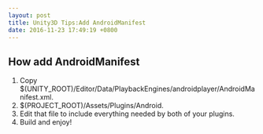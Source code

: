 ```yaml
---
layout: post
title: Unity3D Tips:Add AndroidManifest
date: 2016-11-23 17:49:19 +0800
---
```


## How add AndroidManifest

1. Copy $(UNITY_ROOT)/Editor/Data/PlaybackEngines/androidplayer/AndroidManifest.xml.
2. $(PROJECT_ROOT)/Assets/Plugins/Android.
3. Edit that file to include everything needed by both of your plugins.
4. Build and enjoy!